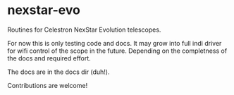 # nexstar-evo

Routines for Celestron NexStar Evolution telescopes.

For now this is only testing code and docs. It may grow into full indi driver for wifi control of the scope in the future. 
Depending on the completness of the docs and required effort. 

The docs are in the docs dir (duh!).

Contributions are welcome!
